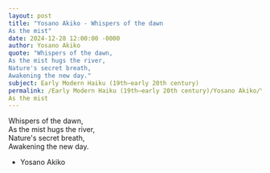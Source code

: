 ```yaml
---
layout: post
title: "Yosano Akiko - Whispers of the dawn  
As the mist"
date: 2024-12-28 12:00:00 -0000
author: Yosano Akiko
quote: "Whispers of the dawn,  
As the mist hugs the river,  
Nature's secret breath,  
Awakening the new day."
subject: Early Modern Haiku (19th–early 20th century)
permalink: /Early Modern Haiku (19th–early 20th century)/Yosano Akiko/Yosano Akiko - Whispers of the dawn  
As the mist
---
```


Whispers of the dawn,  
As the mist hugs the river,  
Nature's secret breath,  
Awakening the new day.

- Yosano Akiko
